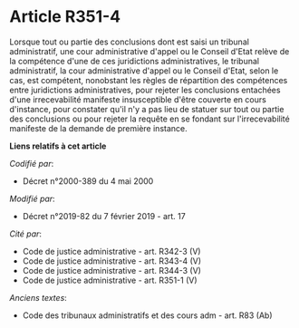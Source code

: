 # Article R351-4

Lorsque tout ou partie des conclusions dont est saisi un tribunal administratif, une cour administrative d'appel ou le
Conseil d'Etat relève de la compétence d'une de ces juridictions administratives, le tribunal administratif, la cour
administrative d'appel ou le Conseil d'Etat, selon le cas, est compétent, nonobstant les règles de répartition des
compétences entre juridictions administratives, pour rejeter les conclusions entachées d'une irrecevabilité manifeste
insusceptible d'être couverte en cours d'instance, pour constater qu'il n'y a pas lieu de statuer sur tout ou partie des
conclusions ou pour rejeter la requête en se fondant sur l'irrecevabilité manifeste de la demande de première instance.

**Liens relatifs à cet article**

_Codifié par_:

  - Décret n°2000-389 du 4 mai 2000

_Modifié par_:

  - Décret n°2019-82 du 7 février 2019 - art. 17

_Cité par_:

  - Code de justice administrative - art. R342-3 (V)
  - Code de justice administrative - art. R343-4 (V)
  - Code de justice administrative - art. R344-3 (V)
  - Code de justice administrative - art. R351-1 (V)

_Anciens textes_:

  - Code des tribunaux administratifs et des cours adm - art. R83 (Ab)
